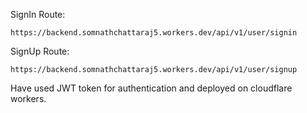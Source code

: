 SignIn Route:
````
https://backend.somnathchattaraj5.workers.dev/api/v1/user/signin
````
SignUp Route: 
```
https://backend.somnathchattaraj5.workers.dev/api/v1/user/signup
```


Have used JWT token for authentication and deployed on cloudflare workers.
